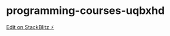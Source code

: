 # programming-courses-uqbxhd

[Edit on StackBlitz ⚡️](https://stackblitz.com/edit/programming-courses-uqbxhd)